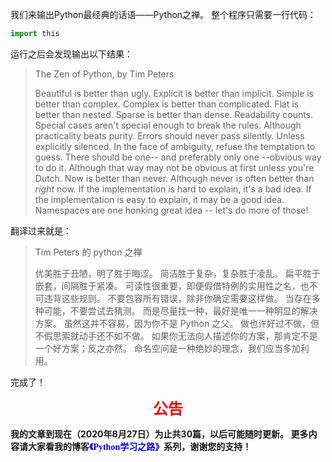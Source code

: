 我们来输出Python最经典的话语——Python之禅。
整个程序只需要一行代码：

```python
import this
```
运行之后会发现输出以下结果：

> The Zen of Python, by Tim Peters
>
>Beautiful is better than ugly.
Explicit is better than implicit.
Simple is better than complex.
Complex is better than complicated.
Flat is better than nested.
Sparse is better than dense.
Readability counts.
Special cases aren't special enough to break the rules.
Although practicality beats purity.
Errors should never pass silently.
Unless explicitly silenced.
In the face of ambiguity, refuse the temptation to guess.
There should be one-- and preferably only one --obvious way to do it.
Although that way may not be obvious at first unless you're Dutch.
Now is better than never.
Although never is often better than *right* now.
If the implementation is hard to explain, it's a bad idea.
If the implementation is easy to explain, it may be a good idea.
Namespaces are one honking great idea -- let's do more of those!

翻译过来就是：

> Tim Peters 的 python 之禅
>
> 优美胜于丑陋，明了胜于晦涩。
简洁胜于复杂，复杂胜于凌乱。
扁平胜于嵌套，间隔胜于紧凑。
可读性很重要，即便假借特例的实用性之名，也不可违背这些规则。
不要包容所有错误，除非你确定需要这样做。
当存在多种可能，不要尝试去猜测。
而是尽量找一种，最好是唯一一种明显的解决方案。
虽然这并不容易，因为你不是 Python 之父。
做也许好过不做，但不假思索就动手还不如不做。
如果你无法向人描述你的方案，那肯定不是一个好方案；反之亦然。
命名空间是一种绝妙的理念，我们应当多加利用。

完成了！

<center><font size="5" color="red"><b>公告</b></font></center>

<b>我的文章到现在（2020年8月27日）为止共30篇，以后可能随时更新。
更多内容请大家看我的博客<font color="blue" face="宋体">《Python学习之路》</font>系列，谢谢您的支持！</b>

